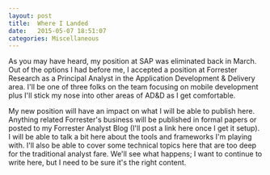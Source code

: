```yaml
---
layout: post
title:  Where I Landed
date:   2015-05-07 18:51:07
categories: Miscellaneous
---
```

As you may have heard, my position at SAP was eliminated back in March. Out of the options I had before me, I accepted a position at Forrester Research as a Principal Analyst in the Application Development & Delivery area. I'll be one of three folks on the team focusing on mobile development plus I'll stick my nose into other areas of AD&D as I get comfortable.

My new position will have an impact on what I will be able to publish here. Anything related Forrester's business will be published in formal papers or posted to my Forrester Analyst Blog (I'll post a link here once I get it setup). I will be able to talk a bit here about the tools and frameworks I'm playing with. I'll also be able to cover some technical topics here that are too deep for the traditional analyst fare. We'll see what happens; I want to continue to write here, but I need to be sure it's the right content.